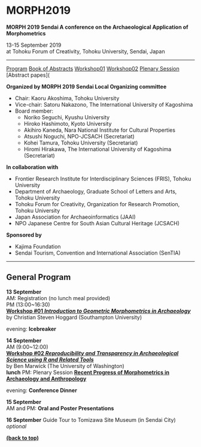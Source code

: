 # MORPH2019
**MORPH 2019 Sendai A conference on the Archaeological Application of Morphometrics**  

13-15 September 2019  
at Tohoku Forum of Creativity, Tohoku University, Sendai, Japan
____
[Program](#general-program)
[Book of Abstracts](https://github.com/kotdijian/MORPH2019/blob/master/Abstract.pdf)
[Workshop01](https://github.com/CSHoggard/-Morph2019)
[Workshop02](https://github.com/benmarwick/2019-09-14-morph2019)
[Plenary Session](https://github.com/kotdijian/MORPH2019/blob/master/plenary.md)
[Abstract papes](

**Organized by MORPH 2019 Sendai Local Organizing committee**
- Chair:	Kaoru Akoshima, Tohoku University  
- Vice-chair: 	Satoru Nakazono, The International University of Kagoshima  
- Board member:
    - Noriko Seguchi, Kyushu University  
    - Hiroko Hashimoto, Kyoto University  
    - Akihiro Kaneda, Nara National Institute for Cultural Properties  
    - Atsushi Noguchi, NPO-JCSACH (Secretariat)  
    - Kohei Tamura, Tohoku University (Secretariat)  
    - Hiromi Hirakawa, The International University of Kagoshima (Secretariat)

**In collaboration with**  
- Frontier Research Institute for Interdisciplinary Sciences (FRIS), Tohoku University  
- Department of Archaeology, Graduate School of Letters and Arts, Tohoku University  
- Tohoku Forum for Creativity, Organization for Research Promotion, Tohoku University  
- Japan Association for Archaeoinformatics (JAAI)  
- NPO Japanese Centre for South Asian Cultural Heritage (JCSACH)  

**Sponsored by**  
- Kajima Foundation  
- Sendai Tourism, Convention and International Association (SenTIA)  
****

## General Program

**13 September**  
AM: Registration (no lunch meal provided)  
PM (13:00~16:30)  
[**Workshop #01 *Introduction to Geometric Morphometrics in Archaeology***](https://github.com/CSHoggard/-Morph2019)  
by Christian Steven Hoggard (Southampton University)  

evening: **Icebreaker**  

**14 September**  
AM (9:00~12:00)  
[**Workshop #02 *Reproducibility and Transparency in Archaeological Science using R and Related Tools***](https://github.com/benmarwick/2019-09-14-morph2019)  
by Ben Marwick (The University of Washington)  
**lunch** 
PM: Plenary Session [**Recent Progress of Morphometrics in Archaeology and Anthropology**](https://github.com/kotdijian/MORPH2019/blob/master/plenary.md)  

evening: **Conference Dinner**  

**15 September**  
AM and PM: **Oral and Poster Presentations**  

**16 September**
Guide Tour to Tomizawa Site Museum (in Sendai City) *optional*  

[**(back to top)**](#MORPH2019)
